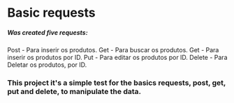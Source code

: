 # Basic requests

##### Was created five requests:

Post - Para inserir os produtos.
Get - Para buscar os produtos.
Get - Para inserir os produtos por ID.
Put - Para editar os produtos por ID.
Delete - Para Deletar os produtos, por ID.
 
### This project it's a simple test for the basics requests, post, get, put and delete, to manipulate the data.
